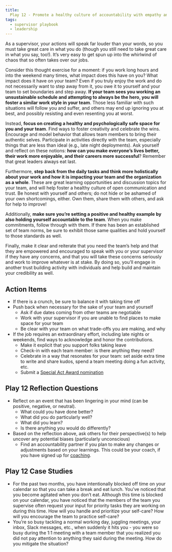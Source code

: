 ```yaml
---
title:
  Play 12 - Promote a healthy culture of accountability with empathy and respect
tags:
  - supervisor playbook
  - leadership
---
```


As a supervisor, your actions will speak far louder than your words, so you must
take great care in what you do (though you still need to take great care in what
you say, too!). It’s very easy to get spun up into the whirlwind of chaos that
so often takes over our jobs.

Consider this thought exercise for a moment: if you work long hours and into the
weekend many times, what impact does this have on you? What impact does it have
on your team? Even if you truly enjoy the work and do not necessarily want to
step away from it, you owe it to yourself and your team to set boundaries and
step away. **If your team sees you working an unsustainable schedule and
attempting to always be the hero, you will foster a similar work style in your
team**. Those less familiar with such situations will follow you and suffer, and
others may end up ignoring you at best, and possibly resisting and even
resenting you at worst.

Instead, **focus on creating a healthy and psychologically safe space for you
and your team**. Find ways to foster creativity and celebrate the wins.
Encourage and model behavior that allows team members to bring their authentic
selves. Participate in activities directly with the team, especially things that
are less than ideal (e.g., late night deployments). Ask yourself and reflect on
these notions: **how can you make everyone’s lives better, their work more
enjoyable, and their careers more successful**? Remember that great leaders
always eat last.

Furthermore, **step back from the daily tasks and think more holistically about
your work and how it is impacting your team and the organization as a whole**.
These are great learning opportunities and discussion topics for your team, and
will help foster a healthy culture of open communication and trust. Be honest
with yourself and others; do not hide or be ashamed of your own shortcomings,
either. Own them, share them with others, and ask for help to improve!

Additionally, **make sure you’re setting a positive and healthy example by also
holding yourself accountable to the team**. When you make commitments, follow
through with them. If there has been an established set of team norms, be sure
to exhibit those same qualities and hold yourself to those standards as well.

Finally, make it clear and reiterate that you need the team’s help and that they
are empowered and encouraged to speak with you or your supervisor if they have
any concerns, and that you will take these concerns seriously and work to
improve whatever is at stake. By doing so, you’ll engage in another trust
building activity with individuals and help build and maintain your credibility
as well.

## Action Items

- If there is a crunch, be sure to balance it with taking time off
- Push back when necessary for the sake of your team and yourself
  - Ask if due dates coming from other teams are negotiable
  - Work with your supervisor if you are unable to find places to make space for
    your team
  - Be clear with your team on what trade-offs you are making, and why
- If the job requires an extraordinary effort, including late nights or
  weekends, find ways to acknowledge and honor the contributions.
  - Make it explicit that you support folks taking leave
  - Check-in with each team member: is there anything they need?
  - Celebrate in a way that resonates for your team: set aside extra time to
    write and share kudos, spend a team meeting doing a fun activity, etc.
  - Submit a [Special Act Award nomination](https://forms.gle/QuQGkAhgmAsMwZmy5)

## Play 12 Reflection Questions

- Reflect on an event that has been lingering in your mind (can be positive,
  negative, or neutral).
  - What could you have done better?
  - What did you do particularly well?
  - What did you learn?
  - Is there anything you would do differently?
- Based on the reflection above, ask others for their perspective(s) to help
  uncover any potential biases (particularly unconscious)
  - Find an accountability partner if you plan to make any changes or
    adjustments based on your learnings. This could be your coach, if you have
    signed up for
    [coaching](https://insite.gsa.gov/topics/training-and-development/developmental-services/coaching-services).

## Play 12 Case Studies

- For the past two months, you have intentionally blocked off time on your
  calendar so that you can take a break and eat lunch. You’ve noticed that you
  become agitated when you don’t eat. Although this time is blocked on your
  calendar, you have noticed that the members of the team you supervise often
  request your input for priority tasks they are working on during this time.
  How will you handle and prioritize your self-care? How will you encourage the
  team to practice self-care?
- You’re so busy tackling a normal working day, juggling meetings, your inbox,
  Slack messages, etc., when suddenly it hits you - you were so busy during the
  1:1 meeting with a team member that you realized you did not pay attention to
  anything they said during the meeting. How do you mitigate the situation?
